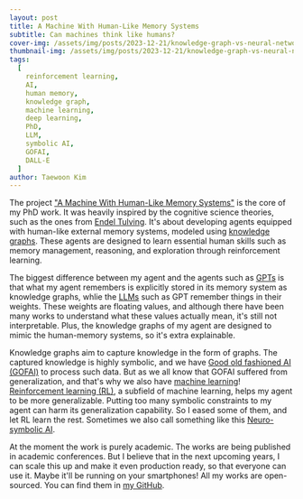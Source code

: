```yaml
---
layout: post
title: A Machine With Human-Like Memory Systems
subtitle: Can machines think like humans?
cover-img: /assets/img/posts/2023-12-21/knowledge-graph-vs-neural-network.png
thumbnail-img: /assets/img/posts/2023-12-21/knowledge-graph-vs-neural-network.png
tags:
  [
    reinforcement learning,
    AI,
    human memory,
    knowledge graph,
    machine learning,
    deep learning,
    PhD,
    LLM,
    symbolic AI,
    GOFAI,
    DALL-E
  ]
author: Taewoon Kim
---
```


The project ["A Machine With Human-Like Memory Systems"](../projects/human-memory) is
the core of my PhD work. It was heavily inspired by the cognitive science theories,
such as the ones from [Endel Tulving](https://scholar.google.com/citations?user=OxmLLMEAAAAJ&hl=en).
It's about developing agents equipped with human-like external memory systems, modeled
using [knowledge graphs](https://arxiv.org/abs/2003.02320). These agents are designed to
learn essential human skills such as memory management, reasoning, and exploration through reinforcement learning.

The biggest difference between my agent and the agents such as
[GPTs](https://en.wikipedia.org/wiki/Generative_pre-trained_transformer) is that what my
agent remembers is explicitly stored in its memory system as knowledge graphs, whlie the
[LLMs](../projects/llm) such as GPT remember things in their weights. These weights are
floating values, and although there have been many works to understand what these values
actually mean, it's still not interpretable. Plus, the knowledge graphs of my agent are
designed to mimic the human-memory systems, so it's extra explainable.

Knowledge graphs aim to capture knowledge in the form of graphs. The captured knowledge
is highly symbolic, and we have [Good old fashioned AI (GOFAI)](https://en.wikipedia.org/wiki/Symbolic_artificial_intelligence)
to process such data. But as we all know that GOFAI suffered from generalization, and that's why
we also have [machine learning](https://en.wikipedia.org/wiki/Machine_learning)!
[Reinforcement learning (RL)](https://arxiv.org/abs/1811.12560), a subfield of machine learning,
helps my agent to be more generalizable. Putting too many symbolic constraints to my agent
can harm its generalization capability. So I eased some of them, and let RL learn the rest.
Sometimes we also call something like this [Neuro-symbolic AI](https://en.wikipedia.org/wiki/Neuro-symbolic_AI).

At the moment the work is purely academic. The works are being published in academic
conferences. But I believe that in the next upcoming years, I can scale this up and make it
even production ready, so that everyone can use it. Maybe it'll be running on your smartphones!
All my works are open-sourced. You can find them in [my GitHub](https://github.com/tae898).
